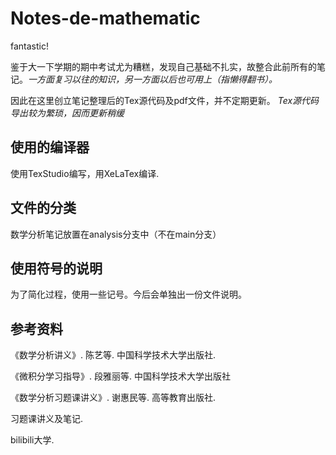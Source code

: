 # Notes-de-mathematic
fantastic!

鉴于大一下学期的期中考试尤为糟糕，发现自己基础不扎实，故整合此前所有的笔记。*一方面复习以往的知识，另一方面以后也可用上（指懒得翻书）。*

因此在这里创立笔记整理后的Tex源代码及pdf文件，并不定期更新。
*Tex源代码导出较为繁琐，因而更新稍缓*

## 使用的编译器

使用TexStudio编写，用XeLaTex编译.

## 文件的分类
数学分析笔记放置在analysis分支中（不在main分支）

## 使用符号的说明
为了简化过程，使用一些记号。今后会单独出一份文件说明。

## 参考资料
《数学分析讲义》. 陈艺等. 中国科学技术大学出版社.

《微积分学习指导》. 段雅丽等. 中国科学技术大学出版社

《数学分析习题课讲义》. 谢惠民等. 高等教育出版社.

习题课讲义及笔记.

bilibili大学.
